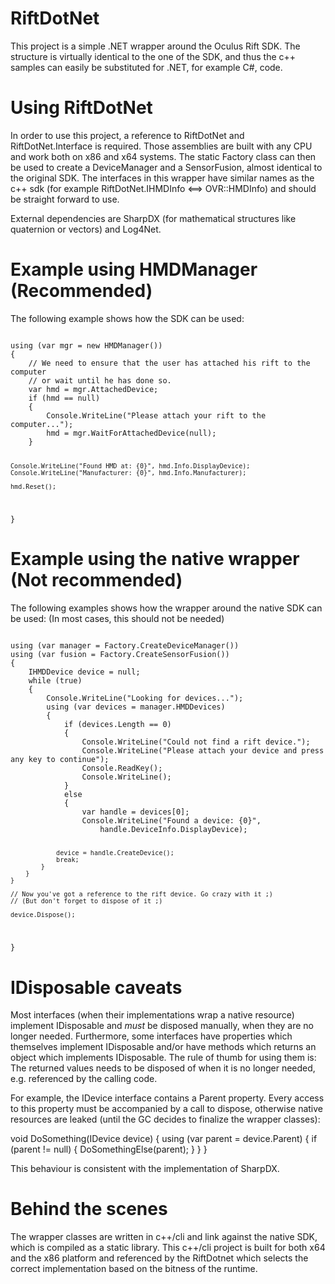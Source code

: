 RiftDotNet
==========

This project is a simple .NET wrapper around the Oculus Rift SDK. The structure is virtually identical to the one of the SDK, and thus the c++ samples
can easily be substituted for .NET, for example C#, code.

Using RiftDotNet
================

In order to use this project, a reference to RiftDotNet and RiftDotNet.Interface is required. Those assemblies are built with
any CPU and work both on x86 and x64 systems. The static Factory class can then be used to create a DeviceManager and a SensorFusion,
almost identical to the original SDK. The interfaces in this wrapper have similar names as the c++ sdk (for example RiftDotNet.IHMDInfo <==> OVR::HMDInfo)
and should be straight forward to use.

External dependencies are SharpDX (for mathematical structures like quaternion or vectors) and Log4Net.

Example using HMDManager (Recommended)
======================================

The following example shows how the SDK can be used:

<code>
using (var mgr = new HMDManager())
{
	// We need to ensure that the user has attached his rift to the computer
	// or wait until he has done so.
	var hmd = mgr.AttachedDevice;
	if (hmd == null)
	{
		Console.WriteLine("Please attach your rift to the computer...");
		hmd = mgr.WaitForAttachedDevice(null);
	}

	Console.WriteLine("Found HMD at: {0}", hmd.Info.DisplayDevice);
	Console.WriteLine("Manufacturer: {0}", hmd.Info.Manufacturer);

	hmd.Reset();
}
</code>

Example using the native wrapper (Not recommended)
==================================================

The following examples shows how the wrapper around the native SDK can be used:
(In most cases, this should not be needed)

<code>
using (var manager = Factory.CreateDeviceManager())
using (var fusion = Factory.CreateSensorFusion())
{
	IHMDDevice device = null;
	while (true)
	{
		Console.WriteLine("Looking for devices...");
		using (var devices = manager.HMDDevices)
		{
			if (devices.Length == 0)
			{
				Console.WriteLine("Could not find a rift device.");
				Console.WriteLine("Please attach your device and press any key to continue");
				Console.ReadKey();
				Console.WriteLine();
			}
			else
			{
				var handle = devices[0];
				Console.WriteLine("Found a device: {0}",
					handle.DeviceInfo.DisplayDevice);

				device = handle.CreateDevice();
				break;
			}
		}
	}

	// Now you've got a reference to the rift device. Go crazy with it ;)
	// (But don't forget to dispose of it ;)

	device.Dispose();
}
</code>

IDisposable caveats
===================

Most interfaces (when their implementations wrap a native resource) implement IDisposable and *must* be disposed manually, when
they are no longer needed.
Furthermore, some interfaces have properties which themselves implement IDisposable and/or have methods which returns an object
which implements IDisposable. The rule of thumb for using them is: The returned values needs to be disposed of when it is no
longer needed, e.g. referenced by the calling code.

For example, the IDevice interface contains a Parent property. Every access to this property must be accompanied by a call to dispose, otherwise
native resources are leaked (until the GC decides to finalize the wrapper classes):

void DoSomething(IDevice device)
{
	using (var parent = device.Parent)
	{
		if (parent != null)
		{
			DoSomethingElse(parent);
		}
	}
}

This behaviour is consistent with the implementation of SharpDX.

Behind the scenes
=================

The wrapper classes are written in c++/cli and link against the native SDK,
which is compiled as a static library. This c++/cli project is built for both x64 and the x86 platform
and referenced by the RiftDotnet which selects the correct implementation based on the bitness of the
runtime.
